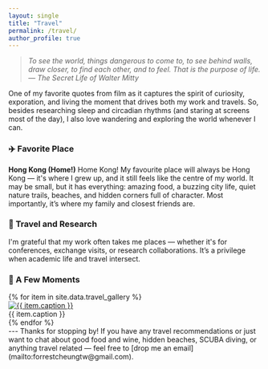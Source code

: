 ```yaml
---
layout: single
title: "Travel"
permalink: /travel/
author_profile: true
---
```

> *To see the world, things dangerous to come to, to see behind walls, draw closer, to find each other, and to feel. That is the purpose of life.*  
> — *The Secret Life of Walter Mitty*

One of my favorite quotes from film as it captures the spirit of curiosity, exporation, and living the moment that drives both my work and travels.
So, besides researching sleep and circadian rhythms (and staring at screens most of the day), I also love wandering and exploring the world whenever I can.

### ✈️ Favorite Place
**Hong Kong (Home!)**
Home Kong! My favourite place will always be Hong Kong — it's where I grew up, and it still feels like the centre of my world. 
It may be small, but it has everything: amazing food, a buzzing city life, quiet nature trails, beaches, and hidden corners full of character.
Most importantly, it’s where my family and closest friends are.

### 🧳 Travel and Research
I'm grateful that my work often takes me places — whether it's for conferences, exchange visits, or research collaborations. It’s a privilege when academic life and travel intersect.

### 📸 A Few Moments

<div class="photo-album">
  {% for item in site.data.travel_gallery %}
    <div class="photo-card">
      <a href="/images/travel/{{ item.file }}" target="_blank">
        <img src="/images/travel/{{ item.file }}" alt="{{ item.caption }}">
      </a>
      <div class="caption">{{ item.caption }}</div>
    </div>
  {% endfor %}
</div>
---
Thanks for stopping by!  
If you have any travel recommendations or just want to chat about good food and wine, hidden beaches, SCUBA diving, or anything travel related — feel free to [drop me an email](mailto:forrestcheungtw@gmail.com).